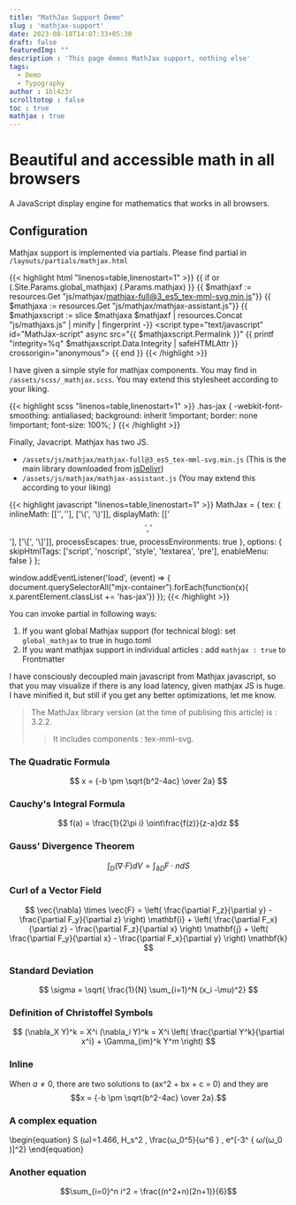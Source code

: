 ```yaml
---
title: "MathJax Support Demo"
slug : 'mathjax-support'
date: 2023-08-18T14:07:33+05:30
draft: false
featuredImg: ""
description : 'This page demos MathJax support, nothing else'
tags: 
  - Demo
  - Typography
author : 1bl4z3r
scrolltotop : false
toc : true
mathjax : true
---
```


# Beautiful and accessible math in all browsers

A JavaScript display engine for mathematics that works in all browsers.

## Configuration

Mathjax support is implemented via partials. Please find partial in `/layouts/partials/mathjax.html`

{{< highlight html "linenos=table,linenostart=1" >}}
{{ if or (.Site.Params.global_mathjax) (.Params.mathjax) }}
    <script type="text/javascript" async src="https://polyfill.io/v3/polyfill.min.js?features=es6" crossorigin="anonymous"></script>
    {{ $mathjaxf := resources.Get "js/mathjax/mathjax-full@3_es5_tex-mml-svg.min.js"}}
    {{ $mathjaxa := resources.Get "js/mathjax/mathjax-assistant.js"}}
    {{ $mathjaxscript := slice $mathjaxa $mathjaxf | resources.Concat "js/mathjaxs.js" | minify | fingerprint -}}
    <script type="text/javascript" id="MathJax-script" async src="{{ $mathjaxscript.Permalink }}" {{ printf "integrity=%q" $mathjaxscript.Data.Integrity | safeHTMLAttr }} crossorigin="anonymous"></script>
{{ end }}
{{< /highlight >}}

I have given a simple style for mathjax components. You may find in `/assets/scss/_mathjax.scss`. You may extend this stylesheet according to your liking.

{{< highlight scss "linenos=table,linenostart=1" >}}
.has-jax {
    -webkit-font-smoothing: antialiased;
    background: inherit !important;
    border: none !important;
    font-size: 100%;
}
{{< /highlight >}}

Finally, Javacript. Mathjax has two JS.

- `/assets/js/mathjax/mathjax-full@3_es5_tex-mml-svg.min.js` (This is the main library downloaded from [jsDelivr](https://cdn.jsdelivr.net/npm/mathjax-full@3/es5/tex-mml-svg.js))
- `/assets/js/mathjax/mathjax-assistant.js` (You may extend this according to your liking)

{{< highlight javascript "linenos=table,linenostart=1" >}}
MathJax = {
  tex: {
    inlineMath: [['$', '$'], ['\\(', '\\)']],
    displayMath: [['$$','$$'], ['\\[', '\\]']],
    processEscapes: true,
    processEnvironments: true
  },
  options: {
    skipHtmlTags: ['script', 'noscript', 'style', 'textarea', 'pre'],
    enableMenu: false
  }
};

  window.addEventListener('load', (event) => {
      document.querySelectorAll("mjx-container").forEach(function(x){
        x.parentElement.classList += 'has-jax'})
    });
{{< /highlight >}}

You can invoke partial in following ways:

1. If you want global Mathjax support (for technical blog): set `global_mathjax` to true in hugo.toml
2. If you want mathjax support in individual articles : add `mathjax : true` to Frontmatter

I have consciously decoupled main javascript from Mathjax javascript, so that you may visualize if there is any load latency, given mathjax JS is huge. I have minified it, but still if you get any better optimizations, let me know.

> The MathJax library version (at the time of publising this article) is : 3.2.2. 
>> It includes components : tex-mml-svg.

### The Quadratic Formula

$$
x = {-b \pm \sqrt{b^2-4ac} \over 2a}
$$

### Cauchy's Integral Formula

$$
f(a) = \frac{1}{2\pi i} \oint\frac{f(z)}{z-a}dz
$$

### Gauss' Divergence Theorem

$$
\int_D ({\nabla\cdot} F)dV=\int_{\partial D} F\cdot ndS
$$

### Curl of a Vector Field

$$
\vec{\nabla} \times \vec{F} =
            \left( \frac{\partial F_z}{\partial y} - \frac{\partial F_y}{\partial z} \right) \mathbf{i}
          + \left( \frac{\partial F_x}{\partial z} - \frac{\partial F_z}{\partial x} \right) \mathbf{j}
          + \left( \frac{\partial F_y}{\partial x} - \frac{\partial F_x}{\partial y} \right) \mathbf{k}
$$

### Standard Deviation

$$
\sigma = \sqrt{ \frac{1}{N} \sum_{i=1}^N (x_i -\mu)^2}
$$

### Definition of Christoffel Symbols

$$
(\nabla_X Y)^k = X^i (\nabla_i Y)^k =
           X^i \left( \frac{\partial Y^k}{\partial x^i} + \Gamma_{im}^k Y^m \right)
$$

### Inline

When $a \ne 0$, there are two solutions to \(ax^2 + bx + c = 0\) and they are
$$x = {-b \pm \sqrt{b^2-4ac} \over 2a}.$$

### A complex equation

\begin{equation} 
S (ω)=1.466\, H_s^2 \,  \frac{ω_0^5}{ω^6 }  \, e^[-3^ { ω/(ω_0  )]^2}
\end{equation}

### Another equation

$$\sum_{i=0}^n i^2 = \frac{(n^2+n)(2n+1)}{6}$$